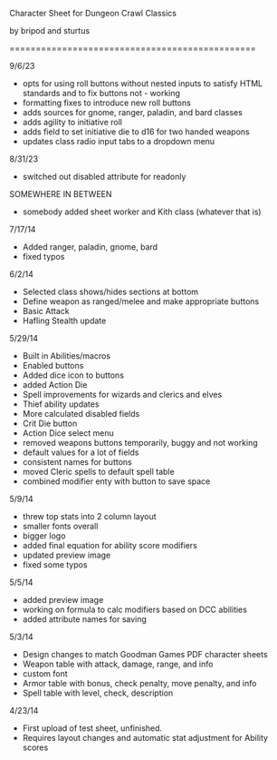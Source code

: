 Character Sheet for Dungeon Crawl Classics

by bripod and sturtus

===============================================

9/6/23
- opts for using roll buttons without nested inputs to satisfy HTML standards and to fix buttons not - working
- formatting fixes to introduce new roll buttons
- adds sources for gnome, ranger, paladin, and bard classes
- adds agility to initiative roll
- adds field to set initiative die to d16 for two handed weapons
- updates class radio input tabs to a dropdown menu

8/31/23
- switched out disabled attribute for readonly

SOMEWHERE IN BETWEEN
- somebody added sheet worker and Kith class (whatever that is)

7/17/14
- Added ranger, paladin, gnome, bard
- fixed typos

6/2/14
- Selected class shows/hides sections at bottom
- Define weapon as ranged/melee and make appropriate buttons
- Basic Attack
- Hafling Stealth update

5/29/14
- Built in Abilities/macros
- Enabled buttons
- Added dice icon to buttons
- added Action Die
- Spell improvements for wizards and clerics and elves
- Thief ability updates
- More calculated disabled fields
- Crit Die button
- Action Dice select menu
- removed weapons buttons temporarily, buggy and not working
- default values for a lot of fields
- consistent names for buttons
- moved Cleric spells to default spell table
- combined modifier enty with button to save space

5/9/14
- threw top stats into 2 column layout
- smaller fonts overall
- bigger logo
- added final equation for ability score modifiers
- updated preview image
- fixed some typos

5/5/14
- added preview image
- working on formula to calc modifiers based on DCC abilities
- added attribute names for saving


5/3/14
- Design changes to match Goodman Games PDF character sheets
- Weapon table with attack, damage, range, and info
- custom font
- Armor table with bonus, check penalty, move penalty, and info
- Spell table with level, check, description

4/23/14
- First upload of test sheet, unfinished.
- Requires layout changes and automatic stat adjustment for Ability scores


